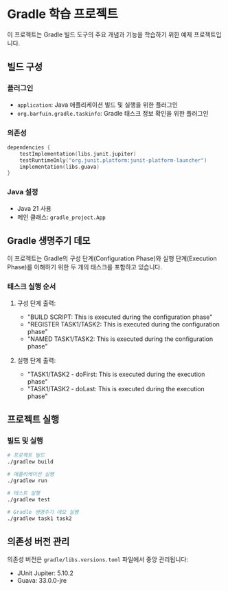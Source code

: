 # Gradle 학습 프로젝트

이 프로젝트는 Gradle 빌드 도구의 주요 개념과 기능을 학습하기 위한 예제 프로젝트입니다.

## 빌드 구성

### 플러그인

- `application`: Java 애플리케이션 빌드 및 실행을 위한 플러그인
- `org.barfuin.gradle.taskinfo`: Gradle 태스크 정보 확인을 위한 플러그인

### 의존성

```kotlin
dependencies {
    testImplementation(libs.junit.jupiter)
    testRuntimeOnly("org.junit.platform:junit-platform-launcher")
    implementation(libs.guava)
}
```

### Java 설정

- Java 21 사용
- 메인 클래스: `gradle_project.App`

## Gradle 생명주기 데모

이 프로젝트는 Gradle의 구성 단계(Configuration Phase)와 실행 단계(Execution Phase)를 이해하기 위한 두 개의 태스크를 포함하고 있습니다.

### 태스크 실행 순서

1. 구성 단계 출력:
   - "BUILD SCRIPT: This is executed during the configuration phase"
   - "REGISTER TASK1/TASK2: This is executed during the configuration phase"
   - "NAMED TASK1/TASK2: This is executed during the configuration phase"

2. 실행 단계 출력:
   - "TASK1/TASK2 - doFirst: This is executed during the execution phase"
   - "TASK1/TASK2 - doLast: This is executed during the execution phase"

## 프로젝트 실행

### 빌드 및 실행

```bash
# 프로젝트 빌드
./gradlew build

# 애플리케이션 실행
./gradlew run

# 테스트 실행
./gradlew test

# Gradle 생명주기 데모 실행
./gradlew task1 task2
```

## 의존성 버전 관리

의존성 버전은 `gradle/libs.versions.toml` 파일에서 중앙 관리됩니다:

- JUnit Jupiter: 5.10.2
- Guava: 33.0.0-jre